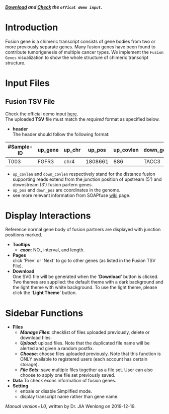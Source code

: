 ##### [Download](https://raw.githubusercontent.com/Nobel-Justin/Oviz-Bio-demo/master/Fusion_Genes/demo_data/Fusion_Genes_demo.tsv) and [Check](https://github.com/Nobel-Justin/Oviz-Bio-demo/blob/master/Fusion_Genes/demo_data/Fusion_Genes_demo.tsv) the `offical demo input`.

# Introduction
Fusion gene is a chimeric transcript consists of gene bodies from two or more previously separate genes. Many fusion genes have been found to contribute tumorigenesis of multiple cancer types. We implement the `Fusion Genes` visualization to show the whole structure of chimeric transcript structure.

# Input Files

## Fusion TSV File

Check the official demo input [here](https://github.com/Nobel-Justin/Oviz-Bio-demo/blob/master/Fusion_Genes/demo_data/Fusion_Genes_demo.tsv).<br/>
The uploaded **TSV** file must match the *required* format as specified below.

- **header**<br/>
  The header should follow the following format:

| #Sample-ID |  up_gene | up_chr | up_pos |  up_covlen | down_gene | down_chr | down_pos |  down_covlen |
|---|---|---|---|---|---|---|---|---|
| T003 | FGFR3 | chr4 | 1808661 | 886 | TACC3 | chr4 | 1739325 | 704 |

  - `up_covlen` and `down_covlen` respectively stand for the distance fusion supporting reads extend from the junction position of upstream (5') and downstream (3') fusion partern genes.
  - `up_pos` and `down_pos` are coordinates in the genome.
  - see more relevant information from SOAPfuse [wiki](https://sourceforge.net/p/soapfuse/wiki/Output_Files/) page.

# Display Interactions
Reference normal gene body of fusion partners are displayed with junction positions marked.

- **Tooltips**<br/>
  - __*exon*__: NO., interval, and length.
- **Pages**<br/>
  click 'Prev' or 'Next' to go to other genes (as listed in the Fusion TSV File).
- **Download**<br/>
  One SVG file will be generated when the '**Download**' button is clicked. Two themes are supplied: the default theme with a dark background and the light theme with white background. To use the light theme, please click the '**Light Theme**' button.

# Sidebar Functions

- **Files**
  - __*Manage Files*__: checklist of files uploaded previously, delete or download files.
  - __*Upload*__: upload files. Note that the duplicated file name will be alerted and given a random postfix.
  - __*Choose*__: choose files uploaded previously. Note that this function is ONLY available to registered users (each account has certain storage).
  - __*File Sets*__: save multiple files together as a file set. User can also choose to apply one file set previously saved.
- **Data**
  To check exons information of fusion genes.
- **Setting**<br/>
  - enbale or disable Simplified mode.
  - display transcript name rather than gene name.

*Manual version=1.0*, written by Dr. JIA Wenlong on 2019-12-19.
